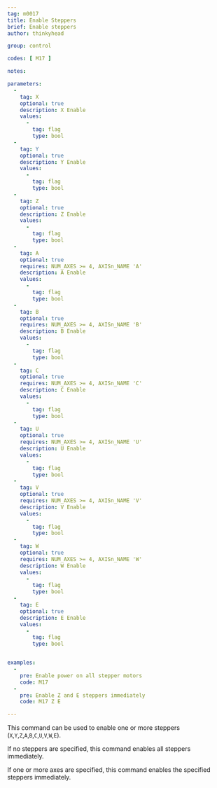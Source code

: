 ```yaml
---
tag: m0017
title: Enable Steppers
brief: Enable steppers
author: thinkyhead

group: control

codes: [ M17 ]

notes:

parameters:
  -
    tag: X
    optional: true
    description: X Enable
    values:
      -
        tag: flag
        type: bool
  -
    tag: Y
    optional: true
    description: Y Enable
    values:
      -
        tag: flag
        type: bool
  -
    tag: Z
    optional: true
    description: Z Enable
    values:
      -
        tag: flag
        type: bool
  -
    tag: A
    optional: true
    requires: NUM_AXES >= 4, AXISn_NAME 'A'
    description: A Enable
    values:
      -
        tag: flag
        type: bool
  -
    tag: B
    optional: true
    requires: NUM_AXES >= 4, AXISn_NAME 'B'
    description: B Enable
    values:
      -
        tag: flag
        type: bool
  -
    tag: C
    optional: true
    requires: NUM_AXES >= 4, AXISn_NAME 'C'
    description: C Enable
    values:
      -
        tag: flag
        type: bool
  -
    tag: U
    optional: true
    requires: NUM_AXES >= 4, AXISn_NAME 'U'
    description: U Enable
    values:
      -
        tag: flag
        type: bool
  -
    tag: V
    optional: true
    requires: NUM_AXES >= 4, AXISn_NAME 'V'
    description: V Enable
    values:
      -
        tag: flag
        type: bool
  -
    tag: W
    optional: true
    requires: NUM_AXES >= 4, AXISn_NAME 'W'
    description: W Enable
    values:
      -
        tag: flag
        type: bool
  -
    tag: E
    optional: true
    description: E Enable
    values:
      -
        tag: flag
        type: bool


examples:
  -
    pre: Enable power on all stepper motors
    code: M17
  -
    pre: Enable Z and E steppers immediately
    code: M17 Z E

---
```


This command can be used to enable one or more steppers (`X`,`Y`,`Z`,`A`,`B`,`C`,`U`,`V`,`W`,`E`).

If no steppers are specified, this command enables all steppers immediately.

If one or more axes are specified, this command enables the specified steppers immediately.
